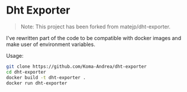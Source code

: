 # Dht Exporter

> Note: This project has been forked from matejp/dht-exporter.

I've rewritten part of the code to be compatible with docker images and make user of environment variables.

Usage:

```bash
git clone https://github.com/Koma-Andrea/dht-exporter
cd dht-exporter
docker build -t dht-exporter .
docker run dht-exporter
```